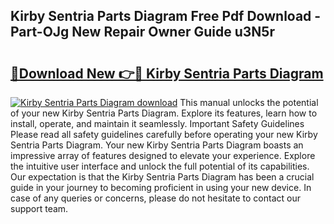 ## Kirby Sentria Parts Diagram Free Pdf Download - Part-OJg New Repair Owner Guide u3N5r

# <h2><a href="http://dfpo3fm.blite.top/?on=Kirby+Sentria+Parts+Diagram">🔗Download New 👉🔴 Kirby Sentria Parts Diagram</a></h2>

[![Kirby Sentria Parts Diagram download](https://i.imgur.com/lujVjoI.png)](http://dfpo3fm.blite.top/?on=Kirby+Sentria+Parts+Diagram)
This manual unlocks the potential of your new Kirby Sentria Parts Diagram. Explore its features, learn how to install, operate, and maintain it seamlessly. Important Safety Guidelines Please read all safety guidelines carefully before operating your new Kirby Sentria Parts Diagram. Your new Kirby Sentria Parts Diagram boasts an impressive array of features designed to elevate your experience. Explore the intuitive user interface and unlock the full potential of its capabilities. Our expectation is that the Kirby Sentria Parts Diagram has been a crucial guide in your journey to becoming proficient in using your new device. In case of any queries or concerns, please do not hesitate to contact our support team.
